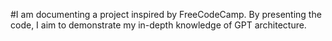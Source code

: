 #I am documenting a project inspired by FreeCodeCamp. By presenting the code, I aim to demonstrate my in-depth knowledge of GPT architecture.
